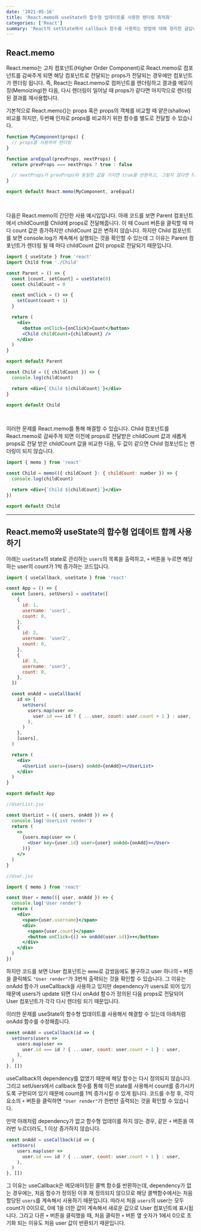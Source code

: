 ```yaml
---
date: '2021-05-16'
title: 'React.memo와 useState의 합수형 업데이트를 사용한 렌더링 최적화'
categories: ['React']
summary: 'React의 setState에서 callback 함수를 사용하는 방법에 대해 정리한 글입니다.'
---
```


## React.memo

React.memo는 고차 컴포넌트(Higher Order Component)로 React.memo로 컴포넌트를 감싸주게 되면 해당 컴포넌트로 전달되는 props가 전달되는 경우에만 컴포넌트가 렌더링 됩니다.
즉, React는 React.memo로 컴퍼넌트를 렌더링하고 결과를 메모이징(Memoizing)한 다음, 다시 렌더링이 일어날 때 props가 같다면 마지막으로 렌더링 된 결과를 재사용합니다.

기본적으로 React.memo()는 props 혹은 props의 객체를 비교할 때 얕은(shallow) 비교를 하지만, 두번째 인자로 props를 비교하기 위한 함수를 별도로 전달할 수 있습니다.

```jsx
function MyComponent(props) {
  // props를 사용하여 렌더링
}

function areEqual(prevProps, nextProps) {
  return prevProps === nextProps ? true : false

  // nextProps가 prevProps와 동일한 값을 가지면 true를 반환하고, 그렇지 않다면 false를 반환
}

export default React.memo(MyComponent, areEqual)
```

<br/>

다음은 React.memo의 간단한 사용 예시입입니다.
아래 코드를 보면 Parent 컴포넌트에서 childCount를 Child에 props로 전달해줍니다. 이 때 Count 버튼을 클릭할 때 마다 count 값은 증가하지만 childCount 값은 변하지 않습니다. 하지만 Child 컴포넌트를 보면 console.log가 계속해서 실행되는 것을 확인할 수 있는데 그 이유는 Parent 컴포넌트가 렌더링 될 때 마다 childCount 값이 props로 전달되기 때문입니다.

```jsx
import { useState } from 'react'
import Child from './Child'

const Parent = () => {
  const [count, setCount] = useState(0)
  const childCount = 0

  const onClick = () => {
    setCount(count + 1)
  }

  return (
    <div>
      <button onClick={onClick}>Count</button>
      <Child childCount={childCount} />
    </div>
  )
}

export default Parent
```

```jsx
const Child = ({ childCount }) => {
  console.log(childCount)

  return <div>{`Child ${childCount}`}</div>
}

export default Child
```

<br/>

이러한 문제를 React.memo를 통해 해결할 수 있습니다. Child 컴포넌트를 React.memo로 감싸주게 되면 이전에 props로 전달받은 childCount 값과 새롭게 props로 전달 받은 childCount 값을 비교한 다음, 두 값이 같으면 Child 컴포넌트는 렌더링이 되지 않습니다.

```jsx
import { memo } from 'react'

const Child = memo(({ childCount }: { childCount: number }) => {
  console.log(childCount)

  return <div>{`Child ${childCount}`}</div>
})

export default Child
```

---

## React.memo와 useState의 합수형 업데이트 함께 사용하기

아래는 `useState`의 state로 관리하는 `users`의 목록을 출력하고, `+` 버튼을 누르면 해당하는 user의 count가 1씩 증가하는 코드입니다.

```jsx
import { useCallback, useState } from 'react'

const App = () => {
  const [users, setUsers] = useState([
    {
      id: 1,
      username: 'user1',
      count: 0,
    },
    {
      id: 2,
      username: 'user2',
      count: 0,
    },
    {
      id: 3,
      username: 'user3',
      count: 0,
    },
  ])

  const onAdd = useCallback(
    id => {
      setUsers(
        users.map(user =>
          user.id === id ? { ...user, count: user.count + 1 } : user,
        ),
      )
    },
    [users],
  )

  return (
    <div>
      <UserList users={users} onAdd={onAdd}></UserList>
    </div>
  )
}

export default App
```

```jsx
//UserList.jsx

const UserList = ({ users, onAdd }) => {
  console.log('UserList render')
  return (
    <>
      {users.map(user => (
        <User key={user.id} user={user} onAdd={onAdd}></User>
      ))}
    </>
  )
}
```

```jsx
//User.jsx

import { memo } from 'react'

const User = memo(({ user, onAdd }) => {
  console.log('User render')
  return (
    <div>
      <span>{user.username}</span>
      <div>
        <span>{user.count}</span>
        <button onClick={() => onAdd(user.id)}>+</button>
      </div>
    </div>
  )
})
```

하지만 코드를 보면 User 컴포넌트는 `memo`로 감쌌음에도 불구하고 user 하나의 `+` 버튼을 클릭해도 `"User render"`가 3번씩 출력되는 것을 확인할 수 있습니다.
그 이유는 onAdd 함수가 useCallback을 사용하고 있지만 dependency가 users로 되어 있기 때문에 users가 update 되면 다시 onAdd 함수가 정의된 다음 props로 전달되어 User 컴포넌트가 각각 다시 렌더링 되기 때문입니다.

이러한 문제를 useState의 함수형 업데이트를 사용해서 해결할 수 있는데 아래처럼 onAdd 함수를 수정해줍니다.

```jsx
const onAdd = useCallback(id => {
  setUsers(users =>
    users.map(user =>
      user.id === id ? { ...user, count: user.count + 1 } : user,
    ),
  )
}, [])
```

useCallback의 dependency를 없앴기 때문에 해당 함수는 다시 정의되지 않습니다. 그리고 setUsers에서 callback 함수를 통해 이전 state를 사용해서 count를 증가시키도록 구현되어 있기 때문에 count를 1씩 증가시킬 수 있게 됩니다.
코드를 수정 후, 각각 요소의 `+` 버튼을 클릭하면 `"User render"`가 한번만 출력되는 것을 확인할 수 있습니다.

만약 아래처럼 dependency가 없고 함수형 업데이를 하지 않는 경우, 같은 `+` 버튼을 여러번 누르더라도, 1 이상 증가하지 않습니다.

```jsx
const onAdd = useCallback(id => {
  setUsers(
    users.map(user =>
      user.id === id ? { ...user, count: user.count + 1 } : user,
    ),
  )
}, [])
```

그 이유는 useCallback은 메모에이징된 콜백 함수를 반환하는데, dependency가 없는 경우에는, 처음 함수가 정의된 이후 재 정의되지 않으므로 해당 콜백함수에서는 처음 할당된 `users`를 계속해서 사용하기 때문입니다. 따라서 처음 `users`의 user는 모두 count가 0이므로, 0에 1을 더한 값이 계속해서 새로운 값으로 User 컴포넌트에 표시됩니다.
그리고 다른 `+` 버튼을 클릭했을 때, 처음 클릭한 `+` 버튼 옆 숫자가 1에서 0으로 초기화 되는 이유도 처음 user 값이 반환되기 때문입니다.
